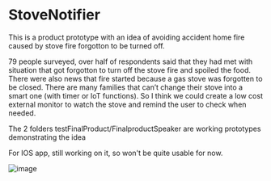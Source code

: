 # StoveNotifier
This is a product prototype with an idea of avoiding accident home fire caused by stove fire forgotton to be turned off.

79 people surveyed, over half of respondents said that they had met with situation that got forgotton to turn off the stove fire and spoiled the food. There were also news that fire started because a gas stove was forgotten to be closed. There are many families that can’t change their stove into a smart one (with timer or IoT functions). So I think we could create a low cost external monitor to watch the stove and remind the user to check when needed.

The 2 folders testFinalProduct/FinalproductSpeaker are working prototypes demonstrating the idea

For IOS app, still working on it, so won't be quite usable for now.

![image](https://github.com/MotorBottle/StoveNotifierWIP/assets/71703952/7048cf7e-3a7e-4f38-b9f1-67b9a9fde353)
